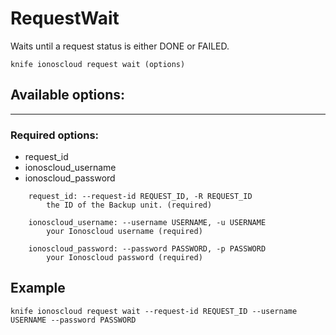 # RequestWait

Waits until a request status is either DONE or FAILED.

    knife ionoscloud request wait (options)


## Available options:
---

### Required options:
* request_id
* ionoscloud_username
* ionoscloud_password

```
    request_id: --request-id REQUEST_ID, -R REQUEST_ID
        the ID of the Backup unit. (required)

    ionoscloud_username: --username USERNAME, -u USERNAME
        your Ionoscloud username (required)

    ionoscloud_password: --password PASSWORD, -p PASSWORD
        your Ionoscloud password (required)

```

## Example

    knife ionoscloud request wait --request-id REQUEST_ID --username USERNAME --password PASSWORD
